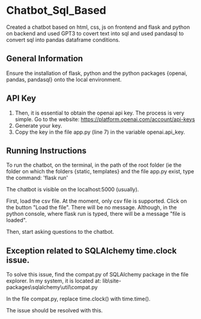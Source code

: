 # Chatbot_Sql_Based
Created a chatbot based on html, css, js on frontend and flask and python on backend and used GPT3 to covert text into sql and used pandasql to convert sql into pandas dataframe conditions.


## General Information
Ensure the installation of flask, python and the python packages {openai, pandas, pandasql} onto the local environment.

## API Key
1. Then, it is essential to obtain the openai api key. The process is very simple. Go to the website: https://platform.openai.com/account/api-keys
2. Generate your key.
3. Copy the key in the file app.py (line 7) in the variable openai.api_key.

## Running Instructions
To run the chatbot, on the terminal, in the path of the root folder (ie the folder on which the folders {static, templates} and the file app.py exist, type the command: 'flask run'

The chatbot is visible on the localhost:5000 (usually).

First, load the csv file. At the moment, only csv file is supported. Click on the button "Load the file". There will be no message. Although, in the python console, where flask run is typed, there will be a message "file is loaded".

Then, start asking questions to the chatbot.

## Exception related to SQLAlchemy time.clock issue.
To solve this issue, find the compat.py of SQLAlchemy package in the file explorer. In my system, it is located at: lib\site-packages\sqlalchemy\util\compat.py

In the file compat.py, replace time.clock() with time.time().

The issue should be resolved with this.
